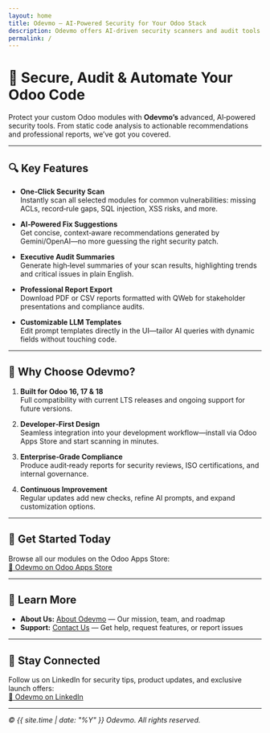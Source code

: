 ```yaml
---
layout: home
title: Odevmo — AI‑Powered Security for Your Odoo Stack
description: Odevmo offers AI‑driven security scanners and audit tools for Odoo 16, 17 & 18. Instantly detect vulnerabilities, get fix suggestions, and generate PDF/CSV reports for compliance.
permalink: /
---
```


# 🔐 Secure, Audit & Automate Your Odoo Code

Protect your custom Odoo modules with **Odevmo’s** advanced, AI‑powered security tools. From static code analysis to actionable recommendations and professional reports, we’ve got you covered.

---

## 🔍 Key Features

- **One‑Click Security Scan**  
  Instantly scan all selected modules for common vulnerabilities: missing ACLs, record‑rule gaps, SQL injection, XSS risks, and more.

- **AI‑Powered Fix Suggestions**  
  Get concise, context‑aware recommendations generated by Gemini/OpenAI—no more guessing the right security patch.

- **Executive Audit Summaries**  
  Generate high‑level summaries of your scan results, highlighting trends and critical issues in plain English.

- **Professional Report Export**  
  Download PDF or CSV reports formatted with QWeb for stakeholder presentations and compliance audits.

- **Customizable LLM Templates**  
  Edit prompt templates directly in the UI—tailor AI queries with dynamic fields without touching code.

---

## 🚀 Why Choose Odevmo?

1. **Built for Odoo 16, 17 & 18**  
   Full compatibility with current LTS releases and ongoing support for future versions.

2. **Developer‑First Design**  
   Seamless integration into your development workflow—install via Odoo Apps Store and start scanning in minutes.

3. **Enterprise‑Grade Compliance**  
   Produce audit‑ready reports for security reviews, ISO certifications, and internal governance.

4. **Continuous Improvement**  
   Regular updates add new checks, refine AI prompts, and expand customization options.

---

## 🛒 Get Started Today

Browse all our modules on the Odoo Apps Store:  
[🔗 Odevmo on Odoo Apps Store](https://apps.odoo.com/apps/modules/browse?author=Odevmo)

---

## 📖 Learn More

- **About Us:** [About Odevmo](/about) — Our mission, team, and roadmap  
- **Support:** [Contact Us](/contact) — Get help, request features, or report issues  

---

## 📢 Stay Connected

Follow us on LinkedIn for security tips, product updates, and exclusive launch offers:  
[🔗 Odevmo on LinkedIn](https://www.linkedin.com/company/odevmo)

---

*© {{ site.time | date: "%Y" }} Odevmo. All rights reserved.*  
